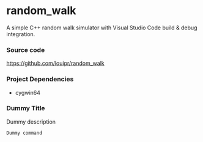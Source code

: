 # random_walk
A simple C++ random walk simulator with Visual Studio Code build & debug integration.

### Source code
https://github.com/louipr/random_walk


### Project Dependencies 
* cygwin64


### Dummy Title
Dummy description
```
Dummy command
```
